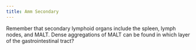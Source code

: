 ```yaml
---
title: Amm Secondary
---
```


Remember that secondary lymphoid organs include the spleen, lymph nodes, and MALT. Dense aggregations of MALT can be found in which layer of the gastrointestinal tract?
